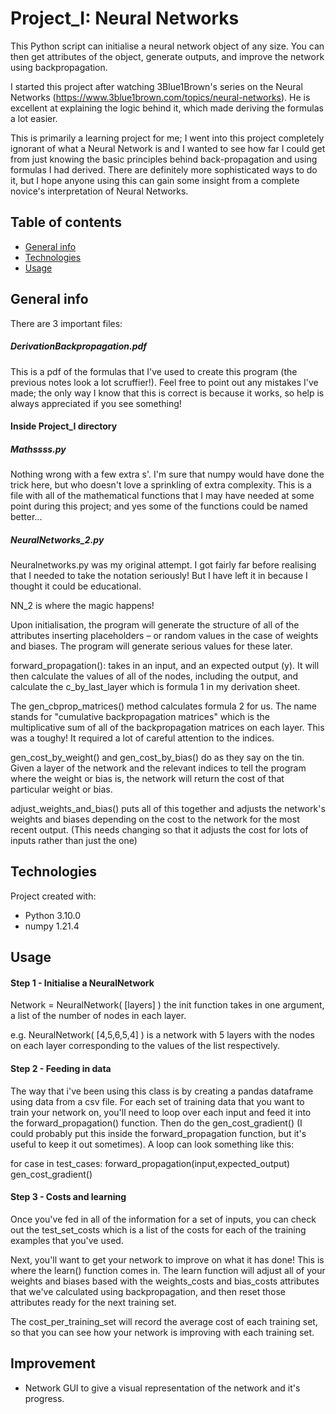 # Project_I: Neural Networks

This Python script can initialise a neural network object of any size. You can then get attributes of the object, generate outputs, and improve the network using backpropagation.

I started this project after watching 3Blue1Brown's series on the Neural Networks (https://www.3blue1brown.com/topics/neural-networks). He is excellent at explaining the logic behind it, which made deriving the formulas a lot easier.

This is primarily a learning project for me; I went into this project completely ignorant of what a Neural Network is and I wanted to see how far I could get from just knowing the basic principles behind back-propagation and using formulas I had derived. 
There are definitely more sophisticated ways to do it, but I hope anyone using this can gain some insight from a complete novice's interpretation of Neural Networks. 


## Table of contents
* [General info](#general-info)
* [Technologies](#technologies)
* [Usage](#usage)

## General info

There are 3 important files:

##### DerivationBackpropagation.pdf

This is a pdf of the formulas that I've used to create this program (the previous notes look a lot scruffier!).
Feel free to point out any mistakes I've made; the only way I know that this is correct is because it works, so help is always appreciated if you see something! 

#### Inside Project_I directory
##### Mathssss.py

Nothing wrong with a few extra s'. 
I'm sure that numpy would have done the trick here, but who doesn't love a sprinkling of extra complexity.
This is a file with all of the mathematical functions that I may have needed at some point during this project; and yes some of the functions could be named better...

##### NeuralNetworks_2.py

Neuralnetworks.py was my original attempt. I got fairly far before realising that I needed to take the notation seriously! But I have left it in because I thought it could be educational.

NN_2 is where the magic happens! 

Upon initialisation, the program will generate the structure of all of the attributes inserting placeholders – or random values in the case of weights and biases. The program will generate serious values for these later.

forward_propagation(): takes in an input, and an expected output (y). It will then calculate the values of all of the nodes, including the output, and calculate the c_by_last_layer which is formula 1 in my derivation sheet.

The gen_cbprop_matrices() method calculates formula 2 for us. The name stands for "cumulative backpropagation matrices" which is the multiplicative sum of all of the backpropagation matrices on each layer. This was a toughy! It required a lot of careful attention to the indices.

gen_cost_by_weight() and gen_cost_by_bias() do as they say on the tin. Given a layer of the network and the relevant indices to tell the program where the weight or bias is, the network will return the cost of that particular weight or bias. 

adjust_weights_and_bias() puts all of this together and adjusts the network's weights and biases depending on the cost to the network for the most recent output. (This needs changing so that it adjusts the cost for lots of inputs rather than just the one)

## Technologies
Project created with:
 - Python 3.10.0
 - numpy 1.21.4

## Usage

#### Step 1 - Initialise a NeuralNetwork
Network = NeuralNetwork( [layers] )
the init function takes in one argument, a list of the number of nodes in each layer. 

e.g. NeuralNetwork( [4,5,6,5,4] ) is a network with 5 layers with the nodes on each layer corresponding to the values of the list respectively.

#### Step 2 - Feeding in data

The way that i've been using this class is by creating a pandas dataframe using data from a csv file.
For each set of training data that you want to train your network on, you'll need to loop over each input and feed it into the forward_propagation() function.
Then do the gen_cost_gradient() (I could probably put this inside the forward_propagation function, but it's useful to keep it out sometimes).
A loop can look something like this:

for case in test_cases:
    forward_propagation(input,expected_output)
    gen_cost_gradient()

#### Step 3 - Costs and learning

Once you've fed in all of the information for a set of inputs, you can check out the test_set_costs which is a list of the costs for each of the training examples that you've used.

Next, you'll want to get your network to improve on what it has done! This is where the learn() function comes in. The learn function will adjust all of your weights and biases based with the weights_costs and bias_costs attributes that we've calculated using backpropagation, and then reset those attributes ready for the next training set.

The cost_per_training_set will record the average cost of each training set, so that you can see how your network is improving with each training set. 

## Improvement

 - Network GUI to give a visual representation of the network and it's progress.

